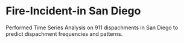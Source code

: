 # Fire-Incident-in San Diego
Performed Time Series Analysis on 911 dispachments in San Diego to predict dispachment frequencies and patterns.
